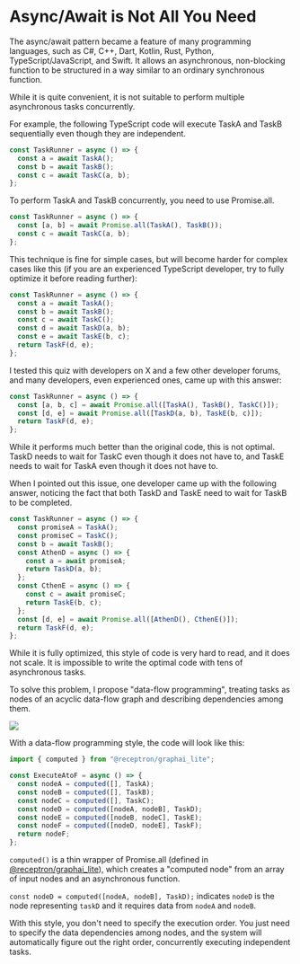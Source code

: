 # Async/Await is Not All You Need

The async/await pattern became a feature of many programming languages, such as C#, C++, Dart, Kotlin, Rust, Python, TypeScript/JavaScript, and Swift. It allows an asynchronous, non-blocking function to be structured in a way similar to an ordinary synchronous function.

While it is quite convenient, it is not suitable to perform multiple asynchronous tasks concurrently.

For example, the following TypeScript code will execute TaskA and TaskB sequentially even though they are independent.

```typescript
const TaskRunner = async () => {
  const a = await TaskA();
  const b = await TaskB();
  const c = await TaskC(a, b);
};
```

To perform TaskA and TaskB concurrently, you need to use Promise.all.

```typescript
const TaskRunner = async () => {
  const [a, b] = await Promise.all(TaskA(), TaskB());
  const c = await TaskC(a, b);
};
```

This technique is fine for simple cases, but will become harder for complex cases like this (if you are an experienced TypeScript developer, try to fully optimize it before reading further):

```typescript
const TaskRunner = async () => {
  const a = await TaskA();
  const b = await TaskB();
  const c = await TaskC();
  const d = await TaskD(a, b);
  const e = await TaskE(b, c);
  return TaskF(d, e);
};
```

I tested this quiz with developers on X and a few other developer forums, and many developers, even experienced ones, came up with this answer:

```typescript
const TaskRunner = async () => {
  const [a, b, c] = await Promise.all([TaskA(), TaskB(), TaskC()]);
  const [d, e] = await Promise.all([TaskD(a, b), TaskE(b, c)]);
  return TaskF(d, e);
};
```

While it performs much better than the original code, this is not optimal. TaskD needs to wait for TaskC even though it does not have to, and TaskE needs to wait for TaskA even though it does not have to.

When I pointed out this issue, one developer came up with the following answer, noticing the fact that both TaskD and TaskE need to wait for TaskB to be completed.

```typescript
const TaskRunner = async () => {
  const promiseA = TaskA();
  const promiseC = TaskC();
  const b = await TaskB();
  const AthenD = async () => {
    const a = await promiseA;
    return TaskD(a, b);
  };
  const CthenE = async () => {
    const c = await promiseC;
    return TaskE(b, c);
  };
  const [d, e] = await Promise.all([AthenD(), CthenE()]);
  return TaskF(d, e);
};
```

While it is fully optimized, this style of code is very hard to read, and it does not scale. It is impossible to write the optimal code with tens of asynchronous tasks.

To solve this problem, I propose "data-flow programming", treating tasks as nodes of an acyclic data-flow graph and describing dependencies among them.

![](/images/nodes.png)

With a data-flow programming style, the code will look like this:

```typescript
import { computed } from "@receptron/graphai_lite";

const ExecuteAtoF = async () => {
  const nodeA = computed([], TaskA);
  const nodeB = computed([], TaskB);
  const nodeC = computed([], TaskC);
  const nodeD = computed([nodeA, nodeB], TaskD);
  const nodeE = computed([nodeB, nodeC], TaskE);
  const nodeF = computed([nodeD, nodeE], TaskF);
  return nodeF;
};
```

`computed()` is a thin wrapper of Promise.all (defined in [@receptron/graphai_lite](https://github.com/receptron/graphai/tree/main/packages/lite#readme)), which creates a "computed node" from an array of input nodes and an asynchronous function.

`const nodeD = computed([nodeA, nodeB], TaskD);` indicates `nodeD` is the node representing `taskD` and it requires data from `nodeA` and `nodeB`.

With this style, you don't need to specify the execution order. You just need to specify the data dependencies among nodes, and the system will automatically figure out the right order, concurrently executing independent tasks.
